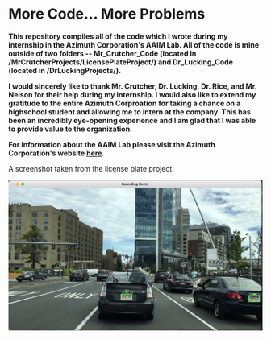 # More Code... More Problems

__This repository compiles all of the code which I wrote during my internship in the Azimuth Corporation's AAIM Lab. All of the code is mine outside of two folders --
Mr_Crutcher_Code (located in /MrCrutcherProjects/LicensePlateProject/) and Dr_Lucking_Code (located in /DrLuckingProjects/).__

__I would sincerely like to thank Mr. Crutcher, Dr. Lucking, Dr. Rice, and Mr. Nelson for their help during my internship. I would also like to extend my gratitude to the entire Azimuth Corproation for taking a chance on a highschool student and allowing me to intern at the company. This has been an incredibly eye-opening
experience and I am glad that I was able to provide value to the organization.__

__For information about the AAIM Lab please visit the Azimuth Corporation's website [here](https://www.azimuth-corp.com/).__ 

A screenshot taken from the license plate project:

![plates](/_images/licensePlates.png)
